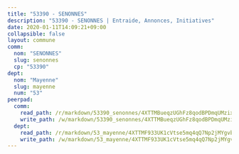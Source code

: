 ```yaml
---
title: "53390 - SENONNES"
description: "53390 - SENONNES | Entraide, Annonces, Initiatives"
date: 2020-01-11T14:09:21+09:00
collapsible: false
layout: commune
comm:
  nom: "SENONNES"
  slug: senonnes
  cp: "53390"
dept:
  nom: "Mayenne"
  slug: mayenne
  num: "53"
peerpad:
  comm:
    read_path: /r/markdown/53390_senonnes/4XTTMBueqzUGhFz8qodBPDmqUMzixsL4RFkFhokVUfoQ4Xcq9
    write_path: /w/markdown/53390_senonnes/4XTTMBueqzUGhFz8qodBPDmqUMzixsL4RFkFhokVUfoQ4Xcq9-K3TgTec8qBJreaNcrVHhGs6MkfNRPKddrAtX51xHVJSeKudKV7WzY1CCJVUb219UjEEfnT1eTsRVyzAL3bhH33n8RCEBhRkPh5c5oiRhSTTG67LoxgKuzdBfXxJ4Z8U5jMUHPy79
  dept:
    read_path: /r/markdown/53_mayenne/4XTTMF933UK1cVtse5mq4qQ7Np2jMYgvbp6qouY9MWyoeWY43
    write_path: /w/markdown/53_mayenne/4XTTMF933UK1cVtse5mq4qQ7Np2jMYgvbp6qouY9MWyoeWY43-K3TgUcgqTBNoSTxPqkZ94HV7ydPjBnvnBue9tEiK9jakhdXjxdo4Br4iK1oa2CDh4yEVWX1tFyjU9wvcKRuNLDocpAE5TJXkqSv2docSVtfLpqmkB6Zf1obqgGj7oAqY4ytCV5Es
---
```


